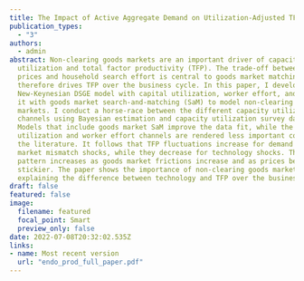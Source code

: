 ```yaml
---
title: The Impact of Active Aggregate Demand on Utilization-Adjusted TFP
publication_types:
  - "3"
authors:
  - admin
abstract: Non-clearing goods markets are an important driver of capacity
  utilization and total factor productivity (TFP). The trade-off between goods
  prices and household search effort is central to goods market matching and
  therefore drives TFP over the business cycle. In this paper, I develop a
  New-Keynesian DSGE model with capital utilization, worker effort, and expand
  it with goods market search-and-matching (SaM) to model non-clearing goods
  markets. I conduct a horse-race between the different capacity utilization
  channels using Bayesian estimation and capacity utilization survey data.
  Models that include goods market SaM improve the data fit, while the capital
  utilization and worker effort channels are rendered less important compared to
  the literature. It follows that TFP fluctuations increase for demand and goods
  market mismatch shocks, while they decrease for technology shocks. This
  pattern increases as goods market frictions increase and as prices become
  stickier. The paper shows the importance of non-clearing goods markets in
  explaining the difference between technology and TFP over the business cycle.
draft: false
featured: false
image:
  filename: featured
  focal_point: Smart
  preview_only: false
date: 2022-07-08T20:32:02.535Z
links:
- name: Most recent version
  url: "endo_prod_full_paper.pdf"
---
```

